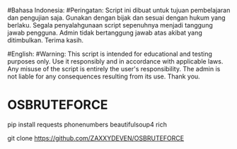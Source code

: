 #Bahasa Indonesia:
#Peringatan: Script ini dibuat untuk tujuan pembelajaran dan pengujian saja. Gunakan dengan bijak dan sesuai dengan hukum yang berlaku. Segala penyalahgunaan script sepenuhnya menjadi tanggung jawab pengguna. Admin tidak bertanggung jawab atas akibat yang ditimbulkan. Terima kasih.

#English:
#Warning: This script is intended for educational and testing purposes only. Use it responsibly and in accordance with applicable laws. Any misuse of the script is entirely the user's responsibility. The admin is not liable for any consequences resulting from its use. Thank you.




# OSBRUTEFORCE
pip install requests phonenumbers beautifulsoup4 rich

git clone https://github.com/ZAXXYDEVEN/OSBRUTEFORCE